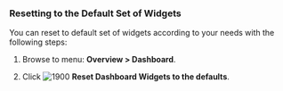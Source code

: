 ### Resetting to the Default Set of Widgets

You can reset to default set of widgets according to your needs with the following steps:

1. Browse to menu: **Overview > Dashboard**.

2. Click ![1900](../images/1900.png) **Reset Dashboard Widgets to the defaults**.

